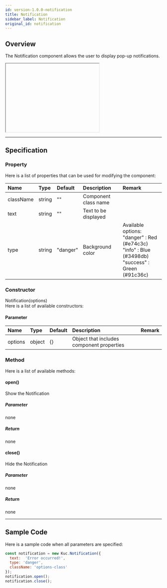 ```yaml
---
id: version-1.0.0-notification
title: Notification
sidebar_label: Notification
original_id: notification
---
```


## Overview

The Notification component allows the user to display pop-up notifications.

<div class='sample-container'>
  <div id='sample-container__components'>
    <iframe id="iframe" title="notification" width="300px" height="220px"></iframe>
  </div>
</div>
<script src="/js/samples/notification.js"></script>

---

## Specification

### Property

Here is a list of properties that can be used for modifying the component:

| Name | Type | Default | Description | Remark |
| :--- | :--- | :--- | :--- | :--- |
| className | string | ""  | Component class name | |
| text | string | ""  | Text to be displayed | |
| type | string | "danger"  | Background color | Available options:<br>"danger" : Red (#e74c3c)<br>"info" : Blue (#3498db)<br>"success" : Green (#91c36c) |

### Constructor

Notification(options)<br>
Here is a list of available constructors:

#### Parameter
| Name | Type | Default | Description | Remark |
| :--- | :--- | :--- | :--- | :--- |
| options | object | {} | Object that includes component properties |  |

### Method

Here is a list of available methods:

#### open()
Show the Notification

##### Parameter
none

##### Return
none

#### close()
Hide the Notification

##### Parameter
none

##### Return
none

---
## Sample Code

Here is a sample code when all parameters are specified:

```javascript
const notification = new Kuc.Notification({
  text:  'Error occurred!',
  type: 'danger',
  className: 'options-class'
});
notification.open();
notification.close();
```
